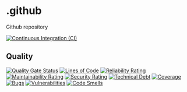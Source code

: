 # .github

Github repository

[![Continuous Integration (CI)](https://github.com/maze-technology/.github/actions/workflows/sonar-other.yaml/badge.svg?branch=main)](https://github.com/maze-technology/.github/actions/workflows/sonar-other.yaml)

## Quality

[![Quality Gate Status](https://sonarcloud.io/api/project_badges/measure?project=maze-technology_.github&metric=alert_status)](https://sonarcloud.io/summary/new_code?id=maze-technology_.github)
[![Lines of Code](https://sonarcloud.io/api/project_badges/measure?project=maze-technology_.github&metric=ncloc)](https://sonarcloud.io/summary/new_code?id=maze-technology_.github)
[![Reliability Rating](https://sonarcloud.io/api/project_badges/measure?project=maze-technology_.github&metric=reliability_rating)](https://sonarcloud.io/summary/new_code?id=maze-technology_.github)
[![Maintainability Rating](https://sonarcloud.io/api/project_badges/measure?project=maze-technology_.github&metric=sqale_rating)](https://sonarcloud.io/summary/new_code?id=maze-technology_.github)
[![Security Rating](https://sonarcloud.io/api/project_badges/measure?project=maze-technology_.github&metric=security_rating)](https://sonarcloud.io/summary/new_code?id=maze-technology_.github)
[![Technical Debt](https://sonarcloud.io/api/project_badges/measure?project=maze-technology_.github&metric=sqale_index)](https://sonarcloud.io/summary/new_code?id=maze-technology_.github)
[![Coverage](https://sonarcloud.io/api/project_badges/measure?project=maze-technology_.github&metric=coverage)](https://sonarcloud.io/summary/new_code?id=maze-technology_.github)
[![Bugs](https://sonarcloud.io/api/project_badges/measure?project=maze-technology_.github&metric=bugs)](https://sonarcloud.io/summary/new_code?id=maze-technology_.github)
[![Vulnerabilities](https://sonarcloud.io/api/project_badges/measure?project=maze-technology_.github&metric=vulnerabilities)](https://sonarcloud.io/summary/new_code?id=maze-technology_.github)
[![Code Smells](https://sonarcloud.io/api/project_badges/measure?project=maze-technology_.github&metric=code_smells)](https://sonarcloud.io/summary/new_code?id=maze-technology_.github)
